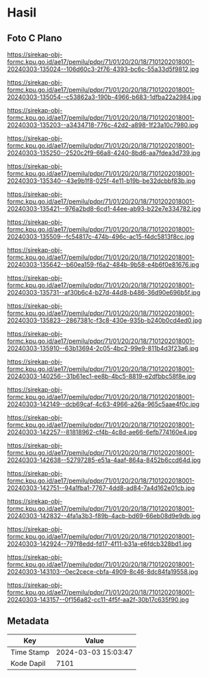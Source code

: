 # Hasil

## Foto C Plano

https://sirekap-obj-formc.kpu.go.id/ae17/pemilu/pdpr/71/01/20/20/18/7101202018001-20240303-135024--106d60c3-2f76-4393-bc6c-55a33d5f9812.jpg

https://sirekap-obj-formc.kpu.go.id/ae17/pemilu/pdpr/71/01/20/20/18/7101202018001-20240303-135054--c53862a3-190b-4966-b683-1dfba22a2984.jpg

https://sirekap-obj-formc.kpu.go.id/ae17/pemilu/pdpr/71/01/20/20/18/7101202018001-20240303-135203--a3434718-776c-42d2-a898-1f23a10c7980.jpg

https://sirekap-obj-formc.kpu.go.id/ae17/pemilu/pdpr/71/01/20/20/18/7101202018001-20240303-135250--2520c2f9-66a8-4240-8bd6-aa7fdea3d739.jpg

https://sirekap-obj-formc.kpu.go.id/ae17/pemilu/pdpr/71/01/20/20/18/7101202018001-20240303-135340--43e9b1f8-025f-4e11-b19b-be32dcbbf83b.jpg

https://sirekap-obj-formc.kpu.go.id/ae17/pemilu/pdpr/71/01/20/20/18/7101202018001-20240303-135421--976a2bd8-6cd1-44ee-ab93-b22e7e334782.jpg

https://sirekap-obj-formc.kpu.go.id/ae17/pemilu/pdpr/71/01/20/20/18/7101202018001-20240303-135509--fc54817c-474b-496c-ac15-f4dc5813f8cc.jpg

https://sirekap-obj-formc.kpu.go.id/ae17/pemilu/pdpr/71/01/20/20/18/7101202018001-20240303-135642--b60ea159-f6a2-484b-9b58-e4b6f0e81676.jpg

https://sirekap-obj-formc.kpu.go.id/ae17/pemilu/pdpr/71/01/20/20/18/7101202018001-20240303-135731--af30b6c4-b27d-44d8-b486-36d90e696b5f.jpg

https://sirekap-obj-formc.kpu.go.id/ae17/pemilu/pdpr/71/01/20/20/18/7101202018001-20240303-135823--2867381c-f3c8-430e-935b-b240b0cd4ed0.jpg

https://sirekap-obj-formc.kpu.go.id/ae17/pemilu/pdpr/71/01/20/20/18/7101202018001-20240303-135910--63b13694-2c05-4bc2-99e9-811b4d3f23a6.jpg

https://sirekap-obj-formc.kpu.go.id/ae17/pemilu/pdpr/71/01/20/20/18/7101202018001-20240303-140256--31b61ec1-ee8b-4bc5-8819-e2dfbbc58f8e.jpg

https://sirekap-obj-formc.kpu.go.id/ae17/pemilu/pdpr/71/01/20/20/18/7101202018001-20240303-142149--dcb69caf-4c63-4966-a26a-965c5aae4f0c.jpg

https://sirekap-obj-formc.kpu.go.id/ae17/pemilu/pdpr/71/01/20/20/18/7101202018001-20240303-142257--81818962-cf4b-4c8d-ae66-6efb774160e4.jpg

https://sirekap-obj-formc.kpu.go.id/ae17/pemilu/pdpr/71/01/20/20/18/7101202018001-20240303-142638--52797285-e51a-4aaf-864a-8452b6ccd64d.jpg

https://sirekap-obj-formc.kpu.go.id/ae17/pemilu/pdpr/71/01/20/20/18/7101202018001-20240303-142751--94a1fba1-7767-4dd8-ad84-7a4d162e01cb.jpg

https://sirekap-obj-formc.kpu.go.id/ae17/pemilu/pdpr/71/01/20/20/18/7101202018001-20240303-142832--4fa1a3b3-f89b-4acb-bd69-66eb08d9e9db.jpg

https://sirekap-obj-formc.kpu.go.id/ae17/pemilu/pdpr/71/01/20/20/18/7101202018001-20240303-142924--797f8edd-fd17-4f11-b31a-e6fdcb328bd1.jpg

https://sirekap-obj-formc.kpu.go.id/ae17/pemilu/pdpr/71/01/20/20/18/7101202018001-20240303-143103--0ec2cece-cbfa-4909-8c46-8dc84fa19558.jpg

https://sirekap-obj-formc.kpu.go.id/ae17/pemilu/pdpr/71/01/20/20/18/7101202018001-20240303-143157--0f156a82-cc11-4f5f-aa2f-30b17c635f90.jpg


## Metadata

| Key        | Value               |
| ---------- | ------------------- |
| Time Stamp | 2024-03-03 15:03:47 |
| Kode Dapil | 7101                |



